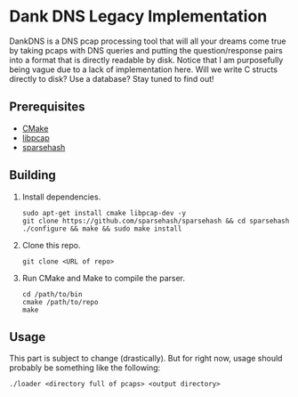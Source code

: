 # Dank DNS Legacy Implementation

DankDNS is a DNS pcap processing tool that will all your dreams come true by taking pcaps with DNS queries and putting the question/response pairs into a format that is directly readable by disk. Notice that I am purposefully being vague due to a lack of implementation here. Will we write C structs directly to disk? Use a database? Stay tuned to find out!

## Prerequisites
* [CMake](https://github.com/Kitware/CMake)
* [libpcap](https://github.com/the-tcpdump-group/libpcap)
* [sparsehash](https://github.com/sparsehash/sparsehash)

## Building

1. Install dependencies.
   ```
   sudo apt-get install cmake libpcap-dev -y
   git clone https://github.com/sparsehash/sparsehash && cd sparsehash
   ./configure && make && sudo make install
   ```

2. Clone this repo.
   ```
   git clone <URL of repo>
   ```

3. Run CMake and Make to compile the parser.
   ```
   cd /path/to/bin
   cmake /path/to/repo
   make
   ```

## Usage

This part is subject to change (drastically). But for right now, usage should probably be something like the following:

```
./loader <directory full of pcaps> <output directory>
```


